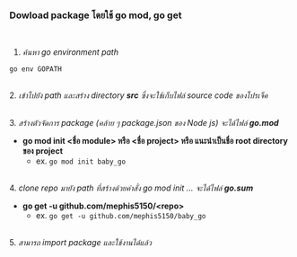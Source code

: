 ### Dowload package โดยใช้ go mod, go get

&nbsp;
1. *ค้นหา go environment path*
```
go env GOPATH
```

&nbsp;\
2. *เข้าไปยัง path และสร้าง directory __src__ ซึ่งจะใช้เก็บไฟล์ source code ของโปรเจ็ค*

&nbsp;\
3. *สร้างตัวจัดการ package (คล้าย ๆ package.json ของ Node js) จะได้ไฟล์ __go.mod__*
  - **go mod init <ชื่อ module> หรือ <ชื่อ project> หรือ แนะนำเป็นชื่อ root directory ของ project**
    - ex. `go mod init baby_go`

&nbsp;\
4. *clone repo มายัง path ที่สร้างด้วยคำสั่ง go mod init ... จะได้ไฟล์ __go.sum__*
  - **go get -u github.com/mephis5150/<repo\>**
    - ex. `go get -u github.com/mephis5150/baby_go`

&nbsp;\
5. *สามารถ import package และใช้งานได้แล้ว*

